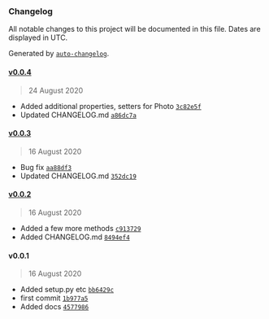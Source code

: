 ### Changelog

All notable changes to this project will be documented in this file. Dates are displayed in UTC.

Generated by [`auto-changelog`](https://github.com/CookPete/auto-changelog).

#### [v0.0.4](https://github.com/RhetTbull/photoscript/compare/v0.0.3...v0.0.4)

> 24 August 2020

- Added additional properties, setters for Photo [`3c82e5f`](https://github.com/RhetTbull/photoscript/commit/3c82e5f50dd9aca41747374eceaef790d493a38f)
- Updated CHANGELOG.md [`a86dc7a`](https://github.com/RhetTbull/photoscript/commit/a86dc7aa5e3a2d6dec7781e025a0f0decd199376)

#### [v0.0.3](https://github.com/RhetTbull/photoscript/compare/v0.0.2...v0.0.3)

> 16 August 2020

- Bug fix [`aa88df3`](https://github.com/RhetTbull/photoscript/commit/aa88df3f6df4b2f75c4c816e09bbd68b39b26e28)
- Updated CHANGELOG.md [`352dc19`](https://github.com/RhetTbull/photoscript/commit/352dc197abc1c8575dab4bb926e22effef69c026)

#### [v0.0.2](https://github.com/RhetTbull/photoscript/compare/v0.0.1...v0.0.2)

> 16 August 2020

- Added a few more methods [`c913729`](https://github.com/RhetTbull/photoscript/commit/c913729682e83f2693d9a8f650dc81a3158dbdd8)
- Added CHANGELOG.md [`8494ef4`](https://github.com/RhetTbull/photoscript/commit/8494ef4c748b2176f4b4acd3f55400162b5d1e46)

#### v0.0.1

> 16 August 2020

- Added setup.py etc [`bb6429c`](https://github.com/RhetTbull/photoscript/commit/bb6429c01c2caae57f64219bda47648d646559e4)
- first commit [`1b977a5`](https://github.com/RhetTbull/photoscript/commit/1b977a50f66c8b4b856da2dc3baa08272039f9ff)
- Added docs [`4577986`](https://github.com/RhetTbull/photoscript/commit/4577986dedd5a2a4bbdb1c11aa45639c6395de98)
